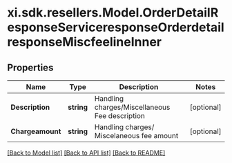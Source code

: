 # xi.sdk.resellers.Model.OrderDetailResponseServiceresponseOrderdetailresponseMiscfeelineInner

## Properties

Name | Type | Description | Notes
------------ | ------------- | ------------- | -------------
**Description** | **string** | Handling charges/Miscellaneous Fee description | [optional] 
**Chargeamount** | **string** | Handling charges/ Miscelaneous fee amount | [optional] 

[[Back to Model list]](../README.md#documentation-for-models) [[Back to API list]](../README.md#documentation-for-api-endpoints) [[Back to README]](../README.md)

